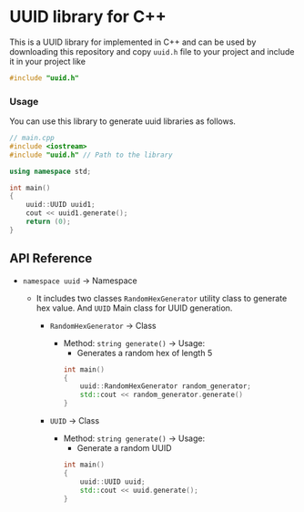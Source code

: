 # UUID library for C++

This is a UUID library for implemented in C++ and can be used by downloading this repository and copy `uuid.h` file to your project and include it in your project like

```cpp
#include "uuid.h"
```

### Usage

You can use this library to generate uuid libraries as follows.

```cpp
// main.cpp
#include <iostream>
#include "uuid.h" // Path to the library

using namespace std;

int main()
{
    uuid::UUID uuid1;
    cout << uuid1.generate();
    return (0);
}
```

## API Reference

-   `namespace uuid` -> Namespace

    -   It includes two classes
        `RandomHexGenerator` utility class to generate hex value.
        And `UUID` Main class for UUID generation.

        -   `RandomHexGenerator` -> Class

            -   Method: `string generate()` -> Usage:
                -   Generates a random hex of length 5
                ```cpp
                int main()
                {
                    uuid::RandomHexGenerator random_generator;
                    std::cout << random_generator.generate()
                }
                ```

        -   `UUID` -> Class
            -   Method: `string generate()` -> Usage:
                -   Generate a random UUID
                ```cpp
                int main()
                {
                    uuid::UUID uuid;
                    std::cout << uuid.generate();
                }
                ```
